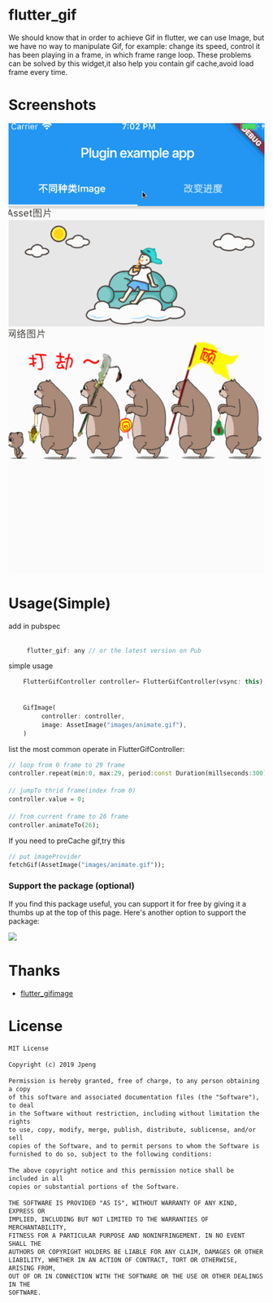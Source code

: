 # flutter_gif

We should know that in order to achieve Gif in flutter, we can use Image, but we have no way to manipulate Gif, for example: change its speed, control it has been playing in a frame,
 in which frame range loop. These problems can be solved by this widget,it also help you contain gif cache,avoid load frame every time.

# Screenshots

![](arts/gif.gif)

# Usage(Simple)
  add in pubspec

   ```dart

        flutter_gif: any // or the latest version on Pub

   ```

 simple usage

 ```dart
     FlutterGifController controller= FlutterGifController(vsync: this);


     GifImage(
          controller: controller,
          image: AssetImage("images/animate.gif"),
     )

 ```

 list the most common operate in FlutterGifController:


 ```dart
 // loop from 0 frame to 29 frame
 controller.repeat(min:0, max:29, period:const Duration(millseconds:300));

 // jumpTo thrid frame(index from 0)
 controller.value = 0;

 // from current frame to 26 frame
 controller.animateTo(26);

 ```

 If you need to preCache gif,try this

 ```dart
 // put imageProvider
 fetchGif(AssetImage("images/animate.gif"));

 ```


### Support the package (optional) ###
If you find this package useful, you can support it for free by giving it a thumbs up at the top of this page.  Here's another option to support the package:

<a href="https://www.buymeacoffee.com/saytoonz"><img src="https://img.buymeacoffee.com/button-api/?text=Buy me a coffee&emoji=&slug=saytoonz&button_colour=5F7FFF&font_colour=ffffff&font_family=Cookie&outline_colour=000000&coffee_colour=FFDD00" /></a>



# Thanks
* [flutter_gifimage](https://github.com/peng8350/flutter_gifimage)

# License

```
MIT License

Copyright (c) 2019 Jpeng

Permission is hereby granted, free of charge, to any person obtaining a copy
of this software and associated documentation files (the "Software"), to deal
in the Software without restriction, including without limitation the rights
to use, copy, modify, merge, publish, distribute, sublicense, and/or sell
copies of the Software, and to permit persons to whom the Software is
furnished to do so, subject to the following conditions:

The above copyright notice and this permission notice shall be included in all
copies or substantial portions of the Software.

THE SOFTWARE IS PROVIDED "AS IS", WITHOUT WARRANTY OF ANY KIND, EXPRESS OR
IMPLIED, INCLUDING BUT NOT LIMITED TO THE WARRANTIES OF MERCHANTABILITY,
FITNESS FOR A PARTICULAR PURPOSE AND NONINFRINGEMENT. IN NO EVENT SHALL THE
AUTHORS OR COPYRIGHT HOLDERS BE LIABLE FOR ANY CLAIM, DAMAGES OR OTHER
LIABILITY, WHETHER IN AN ACTION OF CONTRACT, TORT OR OTHERWISE, ARISING FROM,
OUT OF OR IN CONNECTION WITH THE SOFTWARE OR THE USE OR OTHER DEALINGS IN THE
SOFTWARE.

```